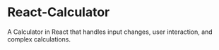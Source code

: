 # React-Calculator
A Calculator in React that handles input changes, user interaction, and complex calculations.
